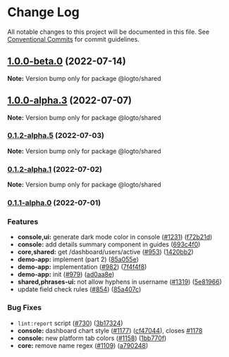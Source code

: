# Change Log

All notable changes to this project will be documented in this file.
See [Conventional Commits](https://conventionalcommits.org) for commit guidelines.

## [1.0.0-beta.0](https://github.com/logto-io/logto/compare/v1.0.0-alpha.4...v1.0.0-beta.0) (2022-07-14)

**Note:** Version bump only for package @logto/shared





## [1.0.0-alpha.3](https://github.com/logto-io/logto/compare/v1.0.0-alpha.2...v1.0.0-alpha.3) (2022-07-07)

**Note:** Version bump only for package @logto/shared





### [0.1.2-alpha.5](https://github.com/logto-io/logto/compare/v0.1.2-alpha.4...v0.1.2-alpha.5) (2022-07-03)

**Note:** Version bump only for package @logto/shared





### [0.1.2-alpha.1](https://github.com/logto-io/logto/compare/v0.1.2-alpha.0...v0.1.2-alpha.1) (2022-07-02)

**Note:** Version bump only for package @logto/shared





### [0.1.1-alpha.0](https://github.com/logto-io/logto/compare/v0.1.0-internal...v0.1.1-alpha.0) (2022-07-01)


### Features

* **console,ui:** generate dark mode color in console ([#1231](https://github.com/logto-io/logto/issues/1231)) ([f72b21d](https://github.com/logto-io/logto/commit/f72b21d1602ab0fb35ef3e7d84f6c8ebd7e18b08))
* **console:** add details summary component in guides ([693c4f0](https://github.com/logto-io/logto/commit/693c4f0422eb312190f2c7b0673e3ceaa8c41213))
* **core,shared:** get /dashboard/users/active ([#953](https://github.com/logto-io/logto/issues/953)) ([1420bb2](https://github.com/logto-io/logto/commit/1420bb28cec9c0e20b4d0645a58e436135f87c83))
* **demo-app:** implement (part 2) ([85a055e](https://github.com/logto-io/logto/commit/85a055efa4358cfb69c0d74f7aeaeb0bade024af))
* **demo-app:** implementation ([#982](https://github.com/logto-io/logto/issues/982)) ([7f4f4f8](https://github.com/logto-io/logto/commit/7f4f4f84addf8a25c3d30f1ac3ceeef460afcf17))
* **demo-app:** init ([#979](https://github.com/logto-io/logto/issues/979)) ([ad0aa8e](https://github.com/logto-io/logto/commit/ad0aa8e0c20a8d60f095b477e942b724fb53ca7d))
* **shared,phrases-ui:** not allow hyphens in username ([#1319](https://github.com/logto-io/logto/issues/1319)) ([5e81966](https://github.com/logto-io/logto/commit/5e819665c7c1d584ff5cff25e4e0723122be78b2))
* update field check rules ([#854](https://github.com/logto-io/logto/issues/854)) ([85a407c](https://github.com/logto-io/logto/commit/85a407c5f6f76fed0513acd6fb41943413935b5a))


### Bug Fixes

* `lint:report` script ([#730](https://github.com/logto-io/logto/issues/730)) ([3b17324](https://github.com/logto-io/logto/commit/3b17324d189b2fe47985d0bee8b37b4ef1dbdd2b))
* **console:** dashboard chart style ([#1177](https://github.com/logto-io/logto/issues/1177)) ([cf47044](https://github.com/logto-io/logto/commit/cf470446e4458e748bbf6384adb96d69805a1991)), closes [#1178](https://github.com/logto-io/logto/issues/1178)
* **console:** new platform tab colors ([#1158](https://github.com/logto-io/logto/issues/1158)) ([1bb770f](https://github.com/logto-io/logto/commit/1bb770fd1fa364f12c1c56a8542d36a3cf9647fe))
* **core:** remove name regex ([#1109](https://github.com/logto-io/logto/issues/1109)) ([a790248](https://github.com/logto-io/logto/commit/a790248c091e444614652b08b05686e9934cb639))
